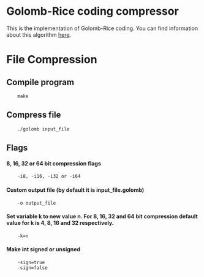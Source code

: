 Golomb-Rice coding compressor
======================================

This is the implementation of Golomb-Rice coding. You can find information about this algorithm [here](https://monkeysaudio.com/theory.html).

# File Compression

## Compile program
        make

## Compress file
        ./golomb input_file

## Flags

#### 8, 16, 32 or 64 bit compression flags
        -i8, -i16, -i32 or -i64

#### Custom output file (by default it is input_file.golomb)
        -o output_file

#### Set variable k to new value n. For 8, 16, 32 and 64 bit compression default value for k is 4, 8, 16 and 32 respectively.
        -k=n

#### Make int signed or unsigned
        -sign=true
        -sign=false
